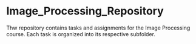 # Image_Processing_Repository
Thw repository contains tasks and assignments for the Image Processing course. Each task is organized into its respective subfolder.
